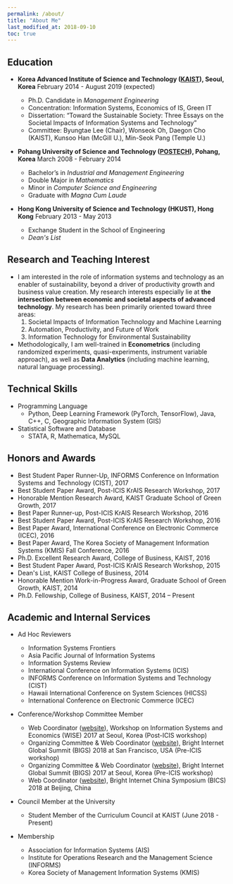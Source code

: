 ```yaml
---
permalink: /about/
title: "About Me"
last_modified_at: 2018-09-10
toc: true
---
```


## Education
* **Korea Advanced Institute of Science and Technology ([KAIST][1]), Seoul, Korea**
	February 2014 - August 2019 (expected)
	* Ph.D. Candidate in *Management Engineering*
	* Concentration: Information Systems, Economics of IS, Green IT
	* Dissertation: “Toward the Sustainable Society: Three Essays on the Societal Impacts of Information Systems and Technology”
	* Committee: Byungtae Lee (Chair), Wonseok Oh, Daegon Cho (KAIST), Kunsoo Han (McGill U.), Min-Seok Pang (Temple U.)

* **Pohang University of Science and Technology ([POSTECH][2]), Pohang, Korea**
	March 2008 - February 2014
	* Bachelor’s in *Industrial and Management Engineering*
	* Double Major in *Mathematics*
	* Minor in *Computer Science and Engineering*
	* Graduate with *Magna Cum Laude*

* **Hong Kong University of Science and Technology (HKUST), Hong Kong**
	February 2013 - May 2013
	* Exchange Student in the School of Engineering
	* *Dean's List*


## Research and Teaching Interest
* I am interested in the role of information systems and technology as an enabler of sustainability, beyond a driver of productivity growth and business value creation. My research interests especially lie at **the intersection between economic and societal aspects of advanced technology**. My research has been primarily oriented toward three areas:
	1. Societal Impacts of Information Technology and Machine Learning
	2. Automation, Productivity, and Future of Work
	3. Information Technology for Environmental Sustainability
* Methodologically, I am well-trained in **Econometrics** (including randomized experiments, quasi-experiments, instrument variable approach), as well as **Data Analytics** (including machine learning, natural language processing).


## Technical Skills
* Programming Language
	* Python, Deep Learning Framework (PyTorch, TensorFlow), Java, C++, C, Geographic Information System (GIS)
* Statistical Software and Database
	* STATA, R, Mathematica, MySQL


## Honors and Awards
* Best Student Paper Runner-Up, INFORMS Conference on Information Systems and Technology (CIST), 2017
* Best Student Paper Award, Post-ICIS KrAIS Research Workshop, 2017
* Honorable Mention Research Award, KAIST Graduate School of Green Growth, 2017
* Best Paper Runner-up, Post-ICIS KrAIS Research Workshop, 2016
* Best Student Paper Award, Post-ICIS KrAIS Research Workshop, 2016
* Best Paper Award, International Conference on Electronic Commerce (ICEC), 2016
* Best Paper Award, The Korea Society of Management Information Systems (KMIS) Fall Conference, 2016
* Ph.D. Excellent Research Award, College of Business, KAIST, 2016
* Best Student Paper Award, Post-ICIS KrAIS Research Workshop, 2015
* Dean's List, KAIST College of Business, 2014
* Honorable Mention Work-in-Progress Award, Graduate School of Green Growth, KAIST, 2014
* Ph.D. Fellowship, College of Business, KAIST, 2014 – Present


## Academic and Internal Services
* Ad Hoc Reviewers
	* Information Systems Frontiers
	* Asia Pacific Journal of Information Systems
	* Information Systems Review
	* International Conference on Information Systems (ICIS)
	* INFORMS Conference on Information Systems and Technology (CIST)
	* Hawaii International Conference on System Sciences (HICSS)
	* International Conference on Electronic Commerce (ICEC)

* Conference/Workshop Committee Member
	* Web Coordinator ([website][4]), Workshop on Information Systems and Economics (WISE) 2017 at Seoul, Korea (Post-ICIS workshop)
	* Organizing Committee & Web Coordinator ([website][5]), Bright Internet Global Summit (BIGS) 2018 at San Francisco, USA (Pre-ICIS workshop)
	* Organizing Committee & Web Coordinator ([website][6]), Bright Internet Global Summit (BIGS) 2017 at Seoul, Korea (Pre-ICIS workshop)
	* Web Coordinator ([website][7]), Bright Internet China Symposium (BICS) 2018 at Beijing, China

* Council Member at the University
	* Student Member of the Curriculum Council at KAIST (June 2018 - Present)

* Membership
	* Association for Information Systems (AIS)
	* Institute for Operations Research and the Management Science (INFORMS)
	* Korea Society of Management Information Systems (KMIS)


[1]: https://www.business.kaist.edu/
[2]: http://postech.edu/eng/
[4]: https://wiseconf2017.wixsite.com/wise
[5]: http://brightinternet.org/bigs2018/
[6]: https://bigsconf2017.wixsite.com/bigs2017
[7]: http://brightinternet.org/bics2018/